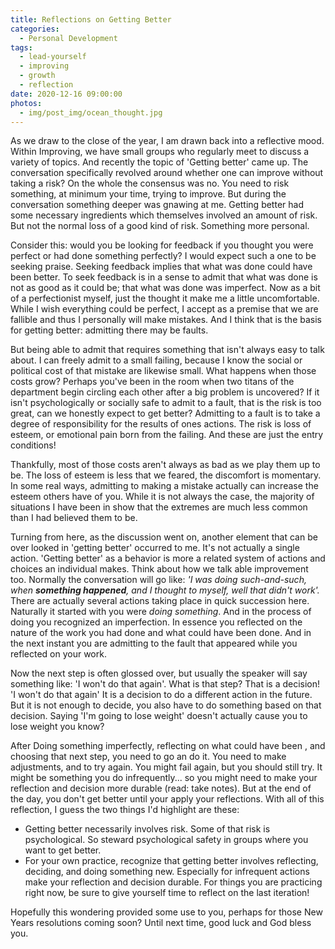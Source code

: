 ```yaml
---
title: Reflections on Getting Better
categories:
  - Personal Development
tags:
  - lead-yourself
  - improving
  - growth
  - reflection
date: 2020-12-16 09:00:00
photos:
  - img/post_img/ocean_thought.jpg
---
```


As we draw to the close of the year, I am drawn back into a reflective mood. Within Improving, we have small groups who regularly meet to discuss a variety of topics. And recently the topic of 'Getting better' came up. The conversation specifically revolved around whether one can improve without taking a risk? On the whole the consensus was no. You need to risk something, at minimum your time, trying to improve. But during the conversation something deeper was gnawing at me. Getting better had some necessary ingredients which themselves involved an amount of risk. But not the normal loss of a good kind of risk. Something more personal.

Consider this: would you be looking for feedback if you thought you were perfect or had done something perfectly? I would expect such a one to be seeking praise. Seeking feedback implies that what was done could have been better. To seek feedback is in a sense to admit that what was done is not as good as it could be; that what was done was imperfect. Now as a bit of a perfectionist myself, just the thought it make me a little uncomfortable. While I wish everything could be perfect, I accept as a premise that we are fallible and thus I personally will make mistakes. And I think that is the basis for getting better: admitting there may be faults.

But being able to admit that requires something that isn't always easy to talk about. I can freely admit to a small failing, because I know the social or political cost of that mistake are likewise small. What happens when those costs grow? Perhaps you've been in the room when two titans of the department begin circling each other after a big problem is uncovered? If it isn't psychologically or socially safe to admit to a fault, that is the risk is too great, can we honestly expect to get better? Admitting to a fault is to take a degree of responsibility for the results of ones actions. The risk is loss of esteem, or emotional pain born from the failing. And these are just the entry conditions!

Thankfully, most of those costs aren't always as bad as we play them up to be. The loss of esteem is less that we feared, the discomfort is momentary. In some real ways, admitting to making a mistake actually can increase the esteem others have of you. While it is not always the case, the majority of situations I have been in show that the extremes are much less common than I had believed them to be.

Turning from here, as the discussion went on, another element that can be over looked in 'getting better' occurred to me. It's not actually a single action. 'Getting better' as a behavior is more a related system of actions and choices an individual makes. Think about how we talk able improvement too. Normally the conversation will go like: _'I was doing such-and-such, when **something happened**, and I thought to myself, well that didn't work'._ There are actually several actions taking place in quick succession here. Naturally it started with you were _doing something_. And in the process of doing you recognized an imperfection. In essence you reflected on the nature of the work you had done and what could have been done. And in the next instant you are admitting to the fault that appeared while you reflected on your work.

Now the next step is often glossed over, but usually the speaker will say something like: 'I won't do that again'. What is that step? That is a decision! 'I won't do that again' It is a decision to do a different action in the future. But it is not enough to decide, you also have to do something based on that decision. Saying 'I'm going to lose weight' doesn't actually cause you to lose weight you know?

After Doing something imperfectly, reflecting on what could have been , and choosing that next step, you need to go an do it. You need to make adjustments, and to try again. You might fail again, but you should still try. It might be something you do infrequently... so you might need to make your reflection and decision more durable (read: take notes). But at the end of the day, you don't get better until your apply your reflections. With all of this reflection, I guess the two things I'd highlight are these:

- Getting better necessarily involves risk. Some of that risk is psychological. So steward psychological safety in groups where you want to get better.
- For your own practice, recognize that getting better involves reflecting, deciding, and doing something new. Especially for infrequent actions make your reflection and decision durable. For things you are practicing right now, be sure to give yourself time to reflect on the last iteration!

Hopefully this wondering provided some use to you, perhaps for those New Years resolutions coming soon? Until next time, good luck and God bless you.
